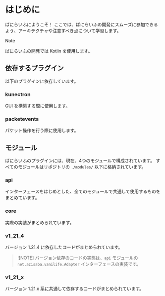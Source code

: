 # はじめに

ばにらいふにようこそ！
ここでは、ばにらいふの開発にスムーズに参加できるよう、アーキテクチャや注意すべき点について学習します。

> [!NOTE]
> ばにらいふの開発では Kotlin を使用します。

## 依存するプラグイン

以下のプラグインに依存しています。

### kunectron

GUI を構築する際に使用します。

### packetevents

パケット操作を行う際に使用します。

## モジュール

ばにらいふのプラグインには、現在、4つのモジュールで構成されています。
すべてのモジュールはリポジトリの `./modules/` 以下に格納されています。

### api

インターフェースをはじめとした、全てのモジュールで共通して使用するものをまとめています。

### core

実際の実装がまとめられています。

### v1_21_4

バージョン 1.21.4 に依存したコードがまとめられています。

> ![NOTE]
> バージョン依存のコードの実態は、`api` モジュールの `net.azisaba.vanilife.Adapter` インターフェースの実装です。

### v1_21_x

バージョン 1.21.x 系に共通して依存するコードがまとめられています。